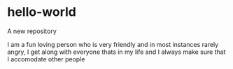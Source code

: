 # hello-world
A new repository

I am a fun loving person who is very friendly and in most instances rarely angry, I get along with everyone thats in my life and I always make sure that I accomodate other people
